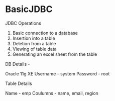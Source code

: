 # BasicJDBC
JDBC Operations
1. Basic connection to a database
2. Insertion into a table
3. Deletion from a table
4. Viewing of table data
5. Generating an excel sheet from the table

DB Details -

Oracle 11g XE
Username - system
Password - root

Table Details

Name - emp
Coulumns - name, email, region
